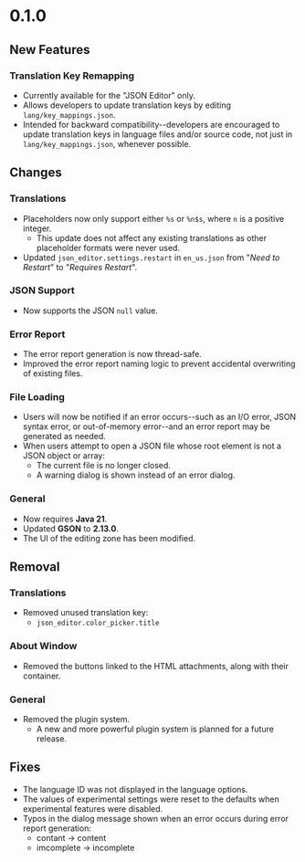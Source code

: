 # 0.1.0
## New Features
### Translation Key Remapping
- Currently available for the "JSON Editor" only.
- Allows developers to update translation keys by editing `lang/key_mappings.json`.
- Intended for backward compatibility--developers are encouraged to update translation keys in language files and/or source code, not just in `lang/key_mappings.json`, whenever possible.

## Changes
### Translations
- Placeholders now only support either `%s` or `%n$s`, where `n` is a positive integer.
  - This update does not affect any existing translations as other placeholder formats were never used.
- Updated `json_editor.settings.restart` in `en_us.json` from "*Need to Restart*" to "*Requires Restart*".

### JSON Support
- Now supports the JSON `null` value.

### Error Report
- The error report generation is now thread-safe.
- Improved the error report naming logic to prevent accidental overwriting of existing files.

### File Loading
- Users will now be notified if an error occurs--such as an I/O error, JSON syntax error, or out-of-memory error--and an error report may be generated as needed.
- When users attempt to open a JSON file whose root element is not a JSON object or array:
  - The current file is no longer closed.
  - A warning dialog is shown instead of an error dialog.

### General
- Now requires **Java 21**.
- Updated **GSON** to **2.13.0**.
- The UI of the editing zone has been modified.

## Removal
### Translations
- Removed unused translation key:
  - `json_editor.color_picker.title`

### About Window
- Removed the buttons linked to the HTML attachments, along with their container.

### General
- Removed the plugin system.
  - A new and more powerful plugin system is planned for a future release.

## Fixes
- The language ID was not displayed in the language options.
- The values of experimental settings were reset to the defaults when experimental features were disabled.
- Typos in the dialog message shown when an error occurs during error report generation:
  - contant -> content
  - imcomplete -> incomplete

